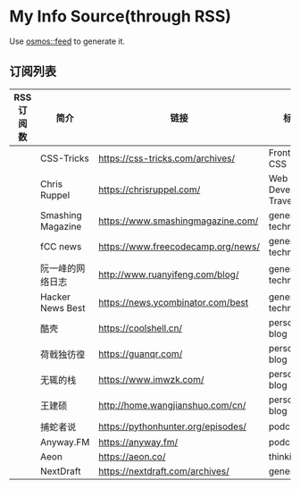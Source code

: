 

# My Info Source(through RSS)

Use [osmos::feed](https://github.com/osmoscraft/osmosfeed) to generate it.

## 订阅列表

| RSS 订阅数 | 简介                | 链接                                 | 标签                      |
| ------- | ----------------- | ---------------------------------- | ----------------------- |
|         | CSS-Tricks        | https://css-tricks.com/archives/   | Front-end; CSS          |
|         | Chris Ruppel      | https://chrisruppel.com/           | Web Developer; Traveler |
|         | Smashing Magazine | https://www.smashingmagazine.com/  | general technology      |
|         | fCC news          | https://www.freecodecamp.org/news/ | general technology      |
|         | 阮一峰的网络日志          | http://www.ruanyifeng.com/blog/    | general technology      |
|         | Hacker News Best  | https://news.ycombinator.com/best  | general technology      |
|         | 酷壳                | https://coolshell.cn/              | personal blog           |
|         | 荷戟独彷徨             | https://guanqr.com/                | personal blog           |
|         | 无辄的栈              | https://www.imwzk.com/             | personal blog           |
|         | 王建硕               | http://home.wangjianshuo.com/cn/   | personal blog           |
|         | 捕蛇者说              | https://pythonhunter.org/episodes/ | podcast                 |
|         | Anyway.FM         | https://anyway.fm/                 | podcast                 |
|         | Aeon              | https://aeon.co/                   | thinking                |
|         | NextDraft         | https://nextdraft.com/archives/    | general                 |
